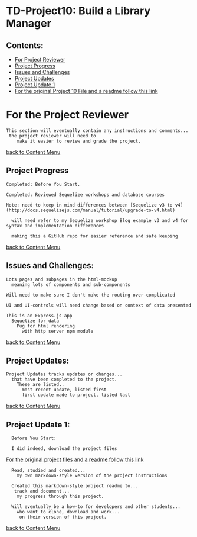 # TD-Project10: Build a Library Manager

## Contents:
  - [For Project Reviewer](#for-the-project-reviewer)
  - [Project Progress](#project-progress)
  - [Issues and Challenges](#issues-and-challenges)
  - [Project Updates](#project-updates)
  - [Project Update 1](#project-update-1)
  - [For the original Project 10 File and a readme follow this link](https://github.com/pereznetworks/TD-Project10/tree/master/project-file-library-manager-v1)

# For the Project Reviewer

    This section will eventually contain any instructions and comments...
     the project reviewer will need to
        make it easier to review and grade the project.

  [back to Content Menu](#contents)

## Project Progress

    Completed: Before You Start.

    Completed: Reviewed Sequelize workshops and database courses

    Note: need to keep in mind differences between [Sequelize v3 to v4](http://docs.sequelizejs.com/manual/tutorial/upgrade-to-v4.html)

      will need refer to my Sequelize workshop Blog example v3 and v4 for syntax and implementation differences

      making this a GitHub repo for easier reference and safe keeping
      
  [back to Content Menu](#contents)

## Issues and Challenges:

    Lots pages and subpages in the html-mockup
      meaning lots of components and sub-components

    Will need to make sure I don't make the routing over-complicated

    UI and UI-controls will need change based on context of data presented

    This is an Express.js app
      Sequelize for data
        Pug for html rendering
          with http server npm module  

  [back to Content Menu](#contents)

## Project Updates:

    Project Updates tracks updates or changes...
      that have been completed to the project.
        These are listed..
          most recent update, listed first
          first update made to project, listed last

  [back to Content Menu](#contents)

## Project Update 1:

      Before You Start:

      I did indeed, download the project files

[For the original project files and a readme follow this link](https://github.com/pereznetworks/TD-Project10/tree/master/project-file-library-manager-v1)

      Read, studied and created...
        my own markdown-style version of the project instructions

      Created this markdown-style project readme to...
       track and document...
        my progress through this project.

      Will eventually be a how-to for developers and other students...
        who want to clone, download and work...
         on their version of this project.

  [back to Content Menu](#contents)
